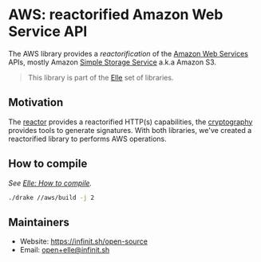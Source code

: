 # AWS: reactorified Amazon Web Service API

The AWS library provides a *reactorification* of the [Amazon Web Services](https://aws.amazon.com) APIs, mostly Amazon [Simple Storage Service](https://aws.amazon.com/s3) a.k.a Amazon S3.

> This library is part of the [Elle](https://github.com/infinit/elle) set of libraries.

## Motivation

The [reactor](/reactor) provides a reactorified HTTP(s) capabilities, the [cryptography](/cryptography) provides tools to generate signatures. With both libraries, we've created a reactorified library to performs AWS operations.

## How to compile

_See [Elle: How to compile](https://github.com/infinit/elle#how-to-compile)._

```bash
./drake //aws/build -j 2
```

## Maintainers

 * Website: https://infinit.sh/open-source
 * Email: open+elle@infinit.sh
